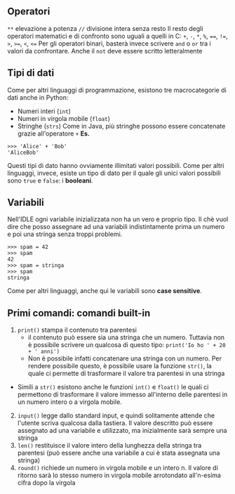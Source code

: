 ## Operatori
`**` elevazione a potenza
`//` divisione intera senza resto
Il resto degli operatori matematici e di confronto sono uguali a quelli in C: `+`, `-`, `*`, `%`, `==`, `!=`, `>`, `>=`, `<`, `<=` 
Per gli operatori binari, basterà invece scrivere `and` o `or` tra i valori  da confrontare. Anche il `not` deve essere scritto letteralmente
## Tipi di dati
Come per altri linguaggi di programmazione, esistono tre macrocategorie di dati anche in Python:
- Numeri interi (`int`)
- Numeri in virgola mobile (`float`)
- Stringhe (`strs`)
Come in Java, più stringhe possono essere concatenate grazie all'operatore `+`
**Es.**
```
>>> 'Alice' + 'Bob'
'AliceBob'
```
Questi tipi di dato hanno ovviamente illimitati valori possibili. Come per altri linguaggi, invece, esiste un tipo di dato per il quale gli unici valori possibili sono `true` e `false`: i **booleani**.
## Variabili
Nell'IDLE ogni variabile inizializzata non ha un vero e proprio tipo. Il chè vuol dire che posso assegnare ad una variabili indistintamente prima un numero e poi una stringa senza troppi problemi.
```
>>> spam = 42
>>> spam
42
>>> spam = stringa
>>> spam
stringa
```
Come per altri linguaggi, anche qui le variabili sono **case sensitive**.

## Primi comandi: comandi built-in

1. `print()` stampa il contenuto tra parentesi
	- il contenuto può essere sia una stringa che un numero. Tuttavia non è possibile scrivere un qualcosa di questo tipo: `print('Io ho ' + 20 + ' anni')`
	- Non è possibile infatti concatenare una stringa con un numero. Per rendere possibile questo, è possibile usare la funzione `str()`, la quale ci permette di trasformare il valore tra parentesi in una stringa
- Simili a `str()` esistono anche le funzioni `int()` e `float()` le quali ci permettono di trasformare il valore immesso all'interno delle parentesi in un numero intero o a virgola mobile.
2. `input()` legge dallo standard input, e quindi solitamente attende che l'utente scriva qualcosa dalla tastiera. Il valore descritto può essere assegnato ad una variabile e utilizzato, ma inizialmente sarà sempre una stringa
3. `len()` restituisce il valore intero della lunghezza della stringa tra parentesi (può essere anche una variabile a cui è stata assegnata una stringa)
4. `round()` richiede un numero in virgola mobile e un intero n. Il valore di ritorno sarà lo stesso numero in virgola mobile arrotondato all'n-esima cifra dopo la virgola